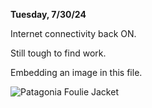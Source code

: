 **Tuesday, 7/30/24**

Internet connectivity back ON.

Still tough to find work.

Embedding an image in this file.

![Patagonia Foulie Jacket](https://github.com/mjhovers264/excercise/blob/main/mhjournal/images/Img_0169.png)

<?Linking to this image 
(reference to local file)

![Patagonia Foulie Jacket](images/Img_0169.png)>







